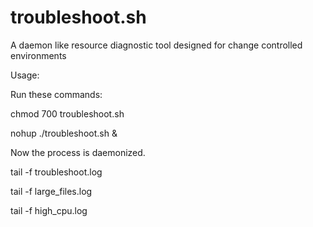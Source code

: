# troubleshoot.sh
A daemon like resource diagnostic tool designed for change controlled environments

Usage:

Run these commands:

chmod 700 troubleshoot.sh

nohup ./troubleshoot.sh &


Now the process is daemonized.

tail -f troubleshoot.log
 
tail -f large_files.log
 
tail -f high_cpu.log
